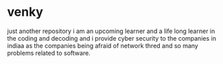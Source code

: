 # venky
just another repository
i am an upcoming learner and a life long learner in the coding and decoding and i provide cyber security to the companies in indiaa 
as the companies being afraid of network thred and so many problems related to software.
